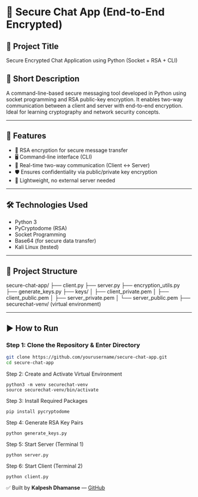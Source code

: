 # 🔐 Secure Chat App (End-to-End Encrypted)

## 📌 Project Title
Secure Encrypted Chat Application using Python (Socket + RSA + CLI)

## 📌 Short Description
A command-line-based secure messaging tool developed in Python using socket programming and RSA public-key encryption. It enables two-way communication between a client and server with end-to-end encryption. Ideal for learning cryptography and network security concepts.

---

## 🚀 Features

- 🔐 RSA encryption for secure message transfer
- 🖥️ Command-line interface (CLI)
- 💬 Real-time two-way communication (Client ↔ Server)
- 🛡️ Ensures confidentiality via public/private key encryption
- 🧪 Lightweight, no external server needed

---

## 🛠️ Technologies Used

- Python 3
- PyCryptodome (RSA)
- Socket Programming
- Base64 (for secure data transfer)
- Kali Linux (tested)

---

## 📁 Project Structure

secure-chat-app/
├── client.py
├── server.py
├── encryption_utils.py
├── generate_keys.py
├── keys/
│ ├── client_private.pem
│ ├── client_public.pem
│ ├── server_private.pem
│ └── server_public.pem
├── securechat-venv/ (virtual environment)


---

## ▶️ How to Run

### Step 1: Clone the Repository & Enter Directory
```bash
git clone https://github.com/yourusername/secure-chat-app.git
cd secure-chat-app
```
Step 2: Create and Activate Virtual Environment
```
python3 -m venv securechat-venv
source securechat-venv/bin/activate
```
Step 3: Install Required Packages
```
pip install pycryptodome
```
Step 4: Generate RSA Key Pairs
```
python generate_keys.py
```
Step 5: Start Server (Terminal 1)
```
python server.py
```
Step 6: Start Client (Terminal 2)
```
python client.py
```



✅ Built by **Kalpesh Dhamanse** —  [GitHub](https://github.com/Kalpeshdhamanse/Secure-Chat-App-.git)
